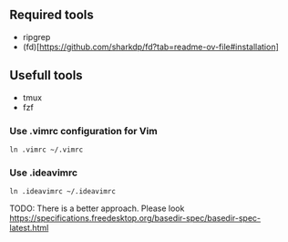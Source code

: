 ## Required tools
- ripgrep
- (fd)[https://github.com/sharkdp/fd?tab=readme-ov-file#installation]

## Usefull tools
- tmux
- fzf

### Use .vimrc configuration for Vim

`ln .vimrc ~/.vimrc`

### Use .ideavimrc


`ln .ideavimrc ~/.ideavimrc`

TODO: There is a better approach. Please look https://specifications.freedesktop.org/basedir-spec/basedir-spec-latest.html
